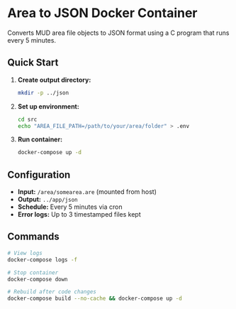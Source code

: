 # Area to JSON Docker Container

Converts MUD area file objects to JSON format using a C program that runs every 5 minutes.

## Quick Start

1. **Create output directory:**
   ```bash
   mkdir -p ../json
   ```

2. **Set up environment:**
   ```bash
   cd src
   echo "AREA_FILE_PATH=/path/to/your/area/folder" > .env
   ```

3. **Run container:**
   ```bash
   docker-compose up -d
   ```

## Configuration

- **Input:** `/area/somearea.are` (mounted from host)
- **Output:** `../app/json`
- **Schedule:** Every 5 minutes via cron
- **Error logs:** Up to 3 timestamped files kept

## Commands

```bash
# View logs
docker-compose logs -f

# Stop container
docker-compose down

# Rebuild after code changes
docker-compose build --no-cache && docker-compose up -d
``` 